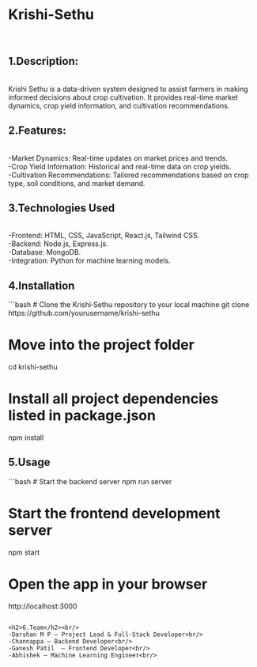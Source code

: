 <h1><b>Krishi-Sethu</b></h1>
<br/>

<h2>1.Description:</h2><br/>
Krishi Sethu is a data-driven system designed to assist farmers in making informed decisions about crop cultivation. It provides real-time market dynamics, crop yield information, and cultivation recommendations.<br/>

<h2>2.Features:</h2><br/>
-Market Dynamics: Real-time updates on market prices and trends.<br/>
-Crop Yield Information: Historical and real-time data on crop yields.<br/>
-Cultivation Recommendations: Tailored recommendations based on crop type, soil conditions, and market demand.<br/>

<h2>3.Technologies Used</h2> <br/>
-Frontend: HTML, CSS, JavaScript, React.js, Tailwind CSS.<br/>
-Backend: Node.js, Express.js.<br/>
-Database: MongoDB.<br/>
-Integration: Python for machine learning models.<br/>

<h2>4.Installation</h2>
```bash
# Clone the Krishi‑Sethu repository to your local machine
git clone https://github.com/yourusername/krishi-sethu

# Move into the project folder
cd krishi-sethu

# Install all project dependencies listed in package.json
npm install

<h2>5.Usage</h2>
```bash
# Start the backend server
npm run server

# Start the frontend development server
npm start

# Open the app in your browser
http://localhost:3000
```

<h2>6.Team</h2><br/>
-Darshan M P – Project Lead & Full-Stack Developer<br/>
-Channappa – Backend Developer<br/>
-Ganesh Patil  – Frontend Developer<br/>
-Abhishek – Machine Learning Engineer<br/>



